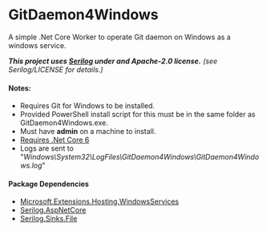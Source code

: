 # GitDaemon4Windows
A simple .Net Core Worker to operate Git daemon on Windows as a windows service.

_**This project uses [Serilog](https://github.com/serilog/serilog) under and Apache-2.0 license.** (see Serilog/LICENSE for details.)_

#### Notes:
* Requires Git for Windows to be installed.
* Provided PowerShell install script for this must be in the same folder as GitDaemon4Windows.exe.
* Must have **admin** on a machine to install.
* [Requires .Net Core 6](https://dotnet.microsoft.com/en-us/download/dotnet/6.0)
* Logs are sent to "_Windows\System32\LogFiles\GitDaemon4Windows\GitDaemon4Windows.log_"

#### Package Dependencies
* [Microsoft.Extensions.Hosting.WindowsServices](https://www.nuget.org/packages/Microsoft.Extensions.Hosting.WindowsServices/6.0.0?_src=template)
* [Serilog.AspNetCore](https://www.nuget.org/packages/Serilog.AspNetCore/5.0.0?_src=template)
* [Serilog.Sinks.File](https://www.nuget.org/packages/Serilog.Sinks.File/5.0.0?_src=template)
